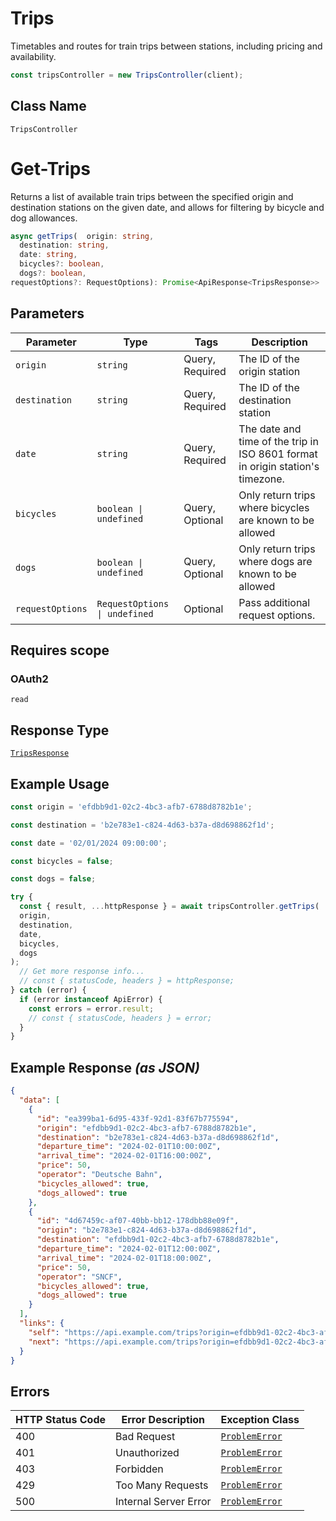 # Trips

Timetables and routes for train trips between stations, including pricing
and availability.

```ts
const tripsController = new TripsController(client);
```

## Class Name

`TripsController`


# Get-Trips

Returns a list of available train trips between the specified origin and destination stations on the given date, and allows for filtering by bicycle and dog allowances.

```ts
async getTrips(  origin: string,
  destination: string,
  date: string,
  bicycles?: boolean,
  dogs?: boolean,
requestOptions?: RequestOptions): Promise<ApiResponse<TripsResponse>>
```

## Parameters

| Parameter | Type | Tags | Description |
|  --- | --- | --- | --- |
| `origin` | `string` | Query, Required | The ID of the origin station |
| `destination` | `string` | Query, Required | The ID of the destination station |
| `date` | `string` | Query, Required | The date and time of the trip in ISO 8601 format in origin station's timezone. |
| `bicycles` | `boolean \| undefined` | Query, Optional | Only return trips where bicycles are known to be allowed |
| `dogs` | `boolean \| undefined` | Query, Optional | Only return trips where dogs are known to be allowed |
| `requestOptions` | `RequestOptions \| undefined` | Optional | Pass additional request options. |

## Requires scope

### OAuth2

`read`

## Response Type

[`TripsResponse`](../../doc/models/trips-response.md)

## Example Usage

```ts
const origin = 'efdbb9d1-02c2-4bc3-afb7-6788d8782b1e';

const destination = 'b2e783e1-c824-4d63-b37a-d8d698862f1d';

const date = '02/01/2024 09:00:00';

const bicycles = false;

const dogs = false;

try {
  const { result, ...httpResponse } = await tripsController.getTrips(
  origin,
  destination,
  date,
  bicycles,
  dogs
);
  // Get more response info...
  // const { statusCode, headers } = httpResponse;
} catch (error) {
  if (error instanceof ApiError) {
    const errors = error.result;
    // const { statusCode, headers } = error;
  }
}
```

## Example Response *(as JSON)*

```json
{
  "data": [
    {
      "id": "ea399ba1-6d95-433f-92d1-83f67b775594",
      "origin": "efdbb9d1-02c2-4bc3-afb7-6788d8782b1e",
      "destination": "b2e783e1-c824-4d63-b37a-d8d698862f1d",
      "departure_time": "2024-02-01T10:00:00Z",
      "arrival_time": "2024-02-01T16:00:00Z",
      "price": 50,
      "operator": "Deutsche Bahn",
      "bicycles_allowed": true,
      "dogs_allowed": true
    },
    {
      "id": "4d67459c-af07-40bb-bb12-178dbb88e09f",
      "origin": "b2e783e1-c824-4d63-b37a-d8d698862f1d",
      "destination": "efdbb9d1-02c2-4bc3-afb7-6788d8782b1e",
      "departure_time": "2024-02-01T12:00:00Z",
      "arrival_time": "2024-02-01T18:00:00Z",
      "price": 50,
      "operator": "SNCF",
      "bicycles_allowed": true,
      "dogs_allowed": true
    }
  ],
  "links": {
    "self": "https://api.example.com/trips?origin=efdbb9d1-02c2-4bc3-afb7-6788d8782b1e&destination=b2e783e1-c824-4d63-b37a-d8d698862f1d&date=2024-02-01",
    "next": "https://api.example.com/trips?origin=efdbb9d1-02c2-4bc3-afb7-6788d8782b1e&destination=b2e783e1-c824-4d63-b37a-d8d698862f1d&date=2024-02-01&page=2"
  }
}
```

## Errors

| HTTP Status Code | Error Description | Exception Class |
|  --- | --- | --- |
| 400 | Bad Request | [`ProblemError`](../../doc/models/problem-error.md) |
| 401 | Unauthorized | [`ProblemError`](../../doc/models/problem-error.md) |
| 403 | Forbidden | [`ProblemError`](../../doc/models/problem-error.md) |
| 429 | Too Many Requests | [`ProblemError`](../../doc/models/problem-error.md) |
| 500 | Internal Server Error | [`ProblemError`](../../doc/models/problem-error.md) |

